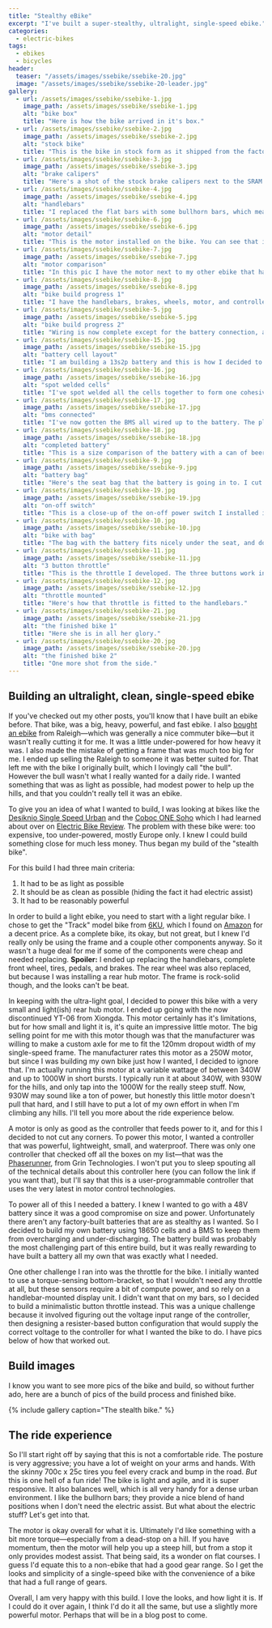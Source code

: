 ```yaml
---
title: "Stealthy eBike"
excerpt: "I've built a super-stealthy, ultralight, single-speed ebike."
categories:
  - electric-bikes
tags:
  - ebikes
  - bicycles
header:
  teaser: "/assets/images/ssebike/ssebike-20.jpg"
  image: "/assets/images/ssebike/ssebike-20-leader.jpg"
gallery:
  - url: /assets/images/ssebike/ssebike-1.jpg
    image_path: /assets/images/ssebike/ssebike-1.jpg
    alt: "bike box"
    title: "Here is how the bike arrived in it's box."
  - url: /assets/images/ssebike/ssebike-2.jpg
    image_path: /assets/images/ssebike/ssebike-2.jpg
    alt: "stock bike"
    title: "This is the bike in stock form as it shipped from the factory after initial assembly."
  - url: /assets/images/ssebike/ssebike-3.jpg
    image_path: /assets/images/ssebike/ssebike-3.jpg
    alt: "brake calipers"
    title: "Here's a shot of the stock brake calipers next to the SRAM Red calipers I decided to replace them with."
  - url: /assets/images/ssebike/ssebike-4.jpg
    image_path: /assets/images/ssebike/ssebike-4.jpg
    alt: "handlebars"
    title: "I replaced the flat bars with some bullhorn bars, which meant also replacing the brake levers."
  - url: /assets/images/ssebike/ssebike-6.jpg
    image_path: /assets/images/ssebike/ssebike-6.jpg
    alt: "motor detail"
    title: "This is the motor installed on the bike. You can see that its not much larger than a 16-tooth freewheel."
  - url: /assets/images/ssebike/ssebike-7.jpg
    image_path: /assets/images/ssebike/ssebike-7.jpg
    alt: "motor comparison"
    title: "In this pic I have the motor next to my other ebike that has a 3-speed IGH in the rear wheel. You can see that the motor isn't much larger. I'd say its about the size of an 8 or 11-speed IGH."
  - url: /assets/images/ssebike/ssebike-8.jpg
    image_path: /assets/images/ssebike/ssebike-8.jpg
    alt: "bike build progress 1"
    title: "I have the handlebars, brakes, wheels, motor, and controller installed, and I'm completing wiring and wrapping the bars."
  - url: /assets/images/ssebike/ssebike-5.jpg
    image_path: /assets/images/ssebike/ssebike-5.jpg
    alt: "bike build progress 2"
    title: "Wiring is now complete except for the battery connection, and the bars are wrapped."
  - url: /assets/images/ssebike/ssebike-15.jpg
    image_path: /assets/images/ssebike/ssebike-15.jpg
    alt: "battery cell layout"
    title: "I am building a 13s2p battery and this is how I decided to orient the cells to fit in the bag."
  - url: /assets/images/ssebike/ssebike-16.jpg
    image_path: /assets/images/ssebike/ssebike-16.jpg
    alt: "spot welded cells"
    title: "I've spot welded all the cells together to form one cohesive battery and attached the BMS board."
  - url: /assets/images/ssebike/ssebike-17.jpg
    image_path: /assets/images/ssebike/ssebike-17.jpg
    alt: "bms connected"
    title: "I've now gotten the BMS all wired up to the battery. The plug you can see is for charging the battery."
  - url: /assets/images/ssebike/ssebike-18.jpg
    image_path: /assets/images/ssebike/ssebike-18.jpg
    alt: "completed battery"
    title: "This is a size comparison of the battery with a can of beer. The blue cover is a shrink-wrap that protects the battery wires from damage."
  - url: /assets/images/ssebike/ssebike-9.jpg
    image_path: /assets/images/ssebike/ssebike-9.jpg
    alt: "battery bag"
    title: "Here's the seat bag that the battery is going in to. I cut a slit under the seat to run the wires."
  - url: /assets/images/ssebike/ssebike-19.jpg
    image_path: /assets/images/ssebike/ssebike-19.jpg
    alt: "on-off switch"
    title: "This is a close-up of the on-off power switch I installed in the battery bag. This powers things off at the controller."
  - url: /assets/images/ssebike/ssebike-10.jpg
    image_path: /assets/images/ssebike/ssebike-10.jpg
    alt: "bike with bag"
    title: "The bag with the battery fits nicely under the seat, and doesn't look out of place."
  - url: /assets/images/ssebike/ssebike-11.jpg
    image_path: /assets/images/ssebike/ssebike-11.jpg
    alt: "3 button throttle"
    title: "This is the throttle I developed. The three buttons work in series so that if you press the top one you get 33% power, press the 1st and 2nd and you get 66% power, and press all three and you get 100% power."
  - url: /assets/images/ssebike/ssebike-12.jpg
    image_path: /assets/images/ssebike/ssebike-12.jpg
    alt: "throttle mounted"
    title: "Here's how that throttle is fitted to the handlebars."
  - url: /assets/images/ssebike/ssebike-21.jpg
    image_path: /assets/images/ssebike/ssebike-21.jpg
    alt: "the finished bike 1"
    title: "Here she is in all her glory."
  - url: /assets/images/ssebike/ssebike-20.jpg
    image_path: /assets/images/ssebike/ssebike-20.jpg
    alt: "the finished bike 2"
    title: "One more shot from the side."
---
```


## Building an ultralight, clean, single-speed ebike

If you've checked out my other posts, you'll know that I have built an ebike before. That bike, was a big, heavy, powerful, and fast ebike. I also [bought an ebike](/electric-bikes/new-ebike/) from Raleigh—which was generally a nice commuter bike—but it wasn't really cutting it for me. It was a little under-powered for how heavy it was. I also made the mistake of getting a frame that was much too big for me. I ended up selling the Raleigh to someone it was better suited for. That left me with the bike I originally built, which I lovingly call "the bull". However the bull wasn't what I really wanted for a daily ride. I wanted something that was as light as possible, had modest power to help up the hills, and that you couldn't really tell it was an ebike.

To give you an idea of what I wanted to build, I was looking at bikes like the [Desiknio Single Speed Urban](https://electricbikereview.com/desiknio/single-speed-urban/) and the [Coboc ONE Soho](https://electricbikereview.com/coboc/one-soho/) which I had learned about over on [Electric Bike Review](https://electricbikereview.com). The problem with these bike were: too expensive, too under-powered, mostly Europe only. I knew I could build something close for much less money. Thus began my build of the "stealth bike".

For this build I had three main criteria:

1. It had to be as light as possible
2. It should be as clean as possible (hiding the fact it had electric assist)
3. It had to be reasonably powerful

In order to build a light ebike, you need to start with a light regular bike. I chose to get the "Track" model bike from [6KU](https://www.6ku.com), which I found on [Amazon]( https://www.amazon.com/dp/B018NVR8Q6/ref=cm_sw_em_r_mt_dp_U_yBz.CbPNJ9N7V) for a decent price. As a complete bike, its okay, but not great, but I knew I'd really only be using the frame and a couple other components anyway. So it wasn't a huge deal for me if some of the components were cheap and needed replacing.
__Spoiler:__ I ended up replacing the handlebars, complete front wheel, tires, pedals, and brakes. The rear wheel was also replaced, but because I was installing a rear hub motor. The frame is rock-solid though, and the looks can't be beat.

In keeping with the ultra-light goal, I decided to power this bike with a very small and light(ish) rear hub motor. I ended up going with the now discontinued YT-06 from Xiongda. This motor certainly has it's limitations, but for how small and light it is, it's quite an impressive little motor. The big selling point for me with this motor though was that the manufacturer was willing to make a custom axle for me to fit the 120mm dropout width of my single-speed frame. The manufacturer rates this motor as a 250W motor, but since I was building my own bike just how I wanted, I decided to ignore that. I'm actually running this motor at a variable wattage of between 340W and up to 1000W in short bursts. I typically run it at about 340W, with 930W for the hills, and only tap into the 1000W for the really steep stuff. Now, 930W may sound like a ton of power, but honestly this little motor doesn't pull that hard, and I still have to put a lot of my own effort in when I'm climbing any hills. I'll tell you more about the ride experience below.

A motor is only as good as the controller that feeds power to it, and for this I decided to not cut any corners. To power this motor, I wanted a controller that was powerful, lightweight, small, and waterproof. There was only one controller that checked off all the boxes on my list—that was the [Phaserunner](https://www.ebikes.ca/product-info/phaserunner.html), from Grin Technologies. I won't put you to sleep spouting all of the technical details about this controller here (you can follow the link if you want that), but I'll say that this is a user-programmable controller that uses the very latest in motor control technologies.

To power all of this I needed a battery. I knew I wanted to go with a 48V battery since it was a good compromise on size and power. Unfortunately there aren't any factory-built batteries that are as stealthy as I wanted. So I decided to build my own battery using 18650 cells and a BMS to keep them from overcharging and under-discharging. The battery build was probably the most challenging part of this entire build, but it was really rewarding to have built a battery all my own that was exactly what I needed.

One other challenge I ran into was the throttle for the bike. I initially wanted to use a torque-sensing bottom-bracket, so that I wouldn't need any throttle at all, but these sensors require a bit of compute power, and so rely on a handlebar-mounted display unit. I didn't want that on my bars, so I decided to build a minimalistic button throttle instead. This was a unique challenge because it involved figuring out the voltage input range of the controller, then designing a resister-based button configuration that would supply the correct voltage to the controller for what I wanted the bike to do. I have pics below of how that worked out.

## Build images

I know you want to see more pics of the bike and build, so without further ado, here are a bunch of pics of the build process and finished bike.

{% include gallery caption="The stealth bike." %}

## The ride experience

So I'll start right off by saying that this is not a comfortable ride. The posture is very aggressive; you have a lot of weight on your arms and hands. With the skinny 700c x 25c tires you feel every crack and bump in the road. _But_ this is one hell of a fun ride! The bike is light and agile, and it is super responsive. It also balances well, which is all very handy for a dense urban environment. I like the bullhorn bars; they provide a nice blend of hand positions when I don't need the electric assist. But what about the electric stuff? Let's get into that.

The motor is okay overall for what it is. Ultimately I'd like something with a bit more torque—especially from a dead-stop on a hill. If you have momentum, then the motor will help you up a steep hill, but from a stop it only provides modest assist. That being said, its a wonder on flat courses. I guess I'd equate this to a non-ebike that had a good gear range. So I get the looks and simplicity of a single-speed bike with the convenience of a bike that had a full range of gears.

Overall, I am very happy with this build. I love the looks, and how light it is. If I could do it over again, I think I'd do it all the same, but use a slightly more powerful motor. Perhaps that will be in a blog post to come.
